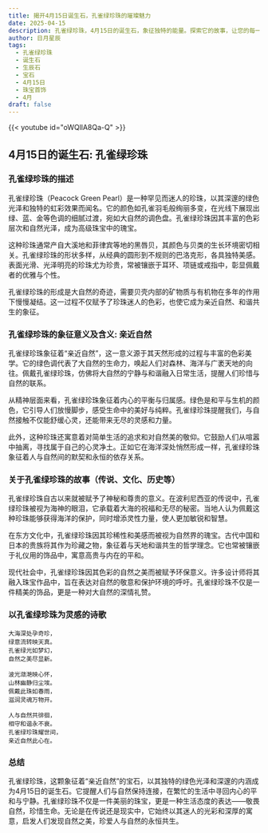 ```yaml
---
title: 揭开4月15日诞生石，孔雀绿珍珠的璀璨魅力
date: 2025-04-15
description: 孔雀绿珍珠，4月15日的诞生石，象征独特的能量。探索它的故事，让您的每一天更有意义。
author: 日月星辰
tags:
  - 孔雀绿珍珠
  - 诞生石
  - 生辰石
  - 宝石
  - 4月15日
  - 珠宝首饰
  - 4月
draft: false
---
```


{{< youtube id="oWQllA8Qa-Q" >}}

## 4月15日的诞生石: 孔雀绿珍珠

### 孔雀绿珍珠的描述

孔雀绿珍珠（Peacock Green Pearl）是一种罕见而迷人的珍珠，以其深邃的绿色光泽和独特的虹彩效果而闻名。它的颜色如孔雀羽毛般绚丽多变，在光线下展现出绿、蓝、金等色调的细腻过渡，宛如大自然的调色盘。孔雀绿珍珠因其丰富的色彩层次和自然光泽，成为高级珠宝中的瑰宝。

这种珍珠通常产自大溪地和菲律宾等地的黑唇贝，其颜色与贝类的生长环境密切相关。孔雀绿珍珠的形状多样，从经典的圆形到不规则的巴洛克形，各具独特美感。表面光滑、光泽明亮的珍珠尤为珍贵，常被镶嵌于耳环、项链或戒指中，彰显佩戴者的优雅与个性。

孔雀绿珍珠的形成是大自然的奇迹，需要贝壳内部的矿物质与有机物在多年的作用下慢慢凝结。这一过程不仅赋予了珍珠迷人的色彩，也使它成为亲近自然、和谐共生的象征。

### 孔雀绿珍珠的象征意义及含义: 亲近自然

孔雀绿珍珠象征着“亲近自然”，这一意义源于其天然形成的过程与丰富的色彩美学。它的绿色调代表了大自然的生命力，唤起人们对森林、海洋与广袤天地的向往。佩戴孔雀绿珍珠，仿佛将大自然的宁静与和谐融入日常生活，提醒人们珍惜与自然的联系。

从精神层面来看，孔雀绿珍珠象征着内心的平衡与归属感。绿色是和平与生机的颜色，它引导人们放慢脚步，感受生命中的美好与纯粹。孔雀绿珍珠提醒我们，与自然接触不仅能舒缓心灵，还能带来无尽的灵感和力量。

此外，这种珍珠还寓意着对简单生活的追求和对自然美的敬仰。它鼓励人们从喧嚣中抽离，寻找属于自己的心灵净土。正如它在海洋深处悄然形成一样，孔雀绿珍珠象征着人与自然间的默契和永恒的依存关系。

### 关于孔雀绿珍珠的故事（传说、文化、历史等）

孔雀绿珍珠自古以来就被赋予了神秘和尊贵的意义。在波利尼西亚的传说中，孔雀绿珍珠被视为海神的眼泪，它承载着大海的祝福和无尽的秘密。当地人认为佩戴这种珍珠能够获得海洋的保护，同时增添灵性力量，使人更加敏锐和智慧。

在东方文化中，孔雀绿珍珠因其珍稀性和美感而被视为自然界的瑰宝。古代中国和日本的贵族将其作为珍藏之物，象征着与天地和谐共生的哲学理念。它也常被镶嵌于礼仪用的饰品中，寓意高贵与内在的平和。

现代社会中，孔雀绿珍珠因其色彩的自然之美而被赋予环保意义。许多设计师将其融入珠宝作品中，旨在表达对自然的敬意和保护环境的呼吁。孔雀绿珍珠不仅是一件精美的饰品，更是一种对大自然的深情礼赞。

### 以孔雀绿珍珠为灵感的诗歌

```
大海深处孕奇珍，  
绿意流转映天真。  
孔雀绿光如梦幻，  
自然之美尽显新。  

波光潋滟映心怀，  
山林幽静归尘埃。  
佩戴此珠如春雨，  
滋润灵魂万物开。  

人与自然共徘徊，  
相守和谐永不衰。  
孔雀绿珍珠耀世间，  
亲近自然此心在。  
```

### 总结

孔雀绿珍珠，这颗象征着“亲近自然”的宝石，以其独特的绿色光泽和深邃的内涵成为4月15日的诞生石。它提醒人们与自然保持连接，在繁忙的生活中寻回内心的平和与宁静。孔雀绿珍珠不仅是一件美丽的珠宝，更是一种生活态度的表达——敬畏自然，珍惜生命。无论是在传说还是现实中，它始终以其迷人的光彩和深厚的寓意，启发人们发现自然之美，珍爱人与自然的永恒共生。